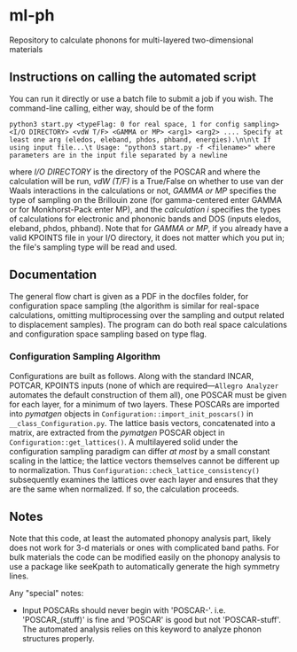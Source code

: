 # ml-ph
Repository to calculate phonons for multi-layered two-dimensional materials

## Instructions on calling the automated script
You can run it directly or use a batch file to submit a job if you wish. The command-line calling, either way, should be of the form
```
python3 start.py <typeFlag: 0 for real space, 1 for config sampling> <I/O DIRECTORY> <vdW T/F> <GAMMA or MP> <arg1> <arg2> .... Specify at least one arg (eledos, eleband, phdos, phband, energies).\n\n\t If using input file...\t Usage: "python3 start.py -f <filename>" where parameters are in the input file separated by a newline
```
where _I/O DIRECTORY_ is the directory of the POSCAR and where the calculation will be run, _vdW (T/F)_ is a True/False on whether to use van der Waals interactions in the calculations or not, *GAMMA or MP* specifies the type of sampling on the Brillouin zone (for gamma-centered enter GAMMA or for Monkhorst-Pack enter MP), and the _calculation i_ specifies the types of calculations for electronic and phononic bands and DOS (inputs eledos, eleband, phdos, phband). Note that for _GAMMA or MP_, if you already have a valid KPOINTS file in your I/O directory, it does not matter which you put in; the file's sampling type will be read and used.

## Documentation
The general flow chart is given as a PDF in the docfiles folder, for configuration space sampling (the algorithm is similar for real-space calculations, omitting multiprocessing over the sampling and output related to displacement samples). The program can do both real space calculations and configuration space sampling based on type flag.

### Configuration Sampling Algorithm
Configurations are built as follows. Along with the standard INCAR, POTCAR, KPOINTS inputs (none of which are required—`Allegro Analyzer` automates the default construction of them all), one POSCAR must be given for each layer, for a minimum of two layers. These POSCARs are imported into _pymatgen_ objects in `Configuration::import_init_poscars()` in `__class_Configuration.py`. The lattice basis vectors, concatenated into a matrix, are extracted from the _pymatgen_ POSCAR object in `Configuration::get_lattices()`. A multilayered solid under the configuration sampling paradigm can differ _at most_ by a small constant scaling in the lattice; the lattice vectors themselves cannot be different up to normalization. Thus `Configuration::check_lattice_consistency()` subsequently examines the lattices over each layer and ensures that they are the same when normalized. If so, the calculation proceeds.


## Notes
Note that this code, at least the automated phonopy analysis part, likely does not work for 3-d materials or ones with  complicated band paths. For bulk materials the code can be modified easily on the phonopy analysis to use a package like seeKpath to automatically generate the high symmetry lines.

Any "special" notes:
* Input POSCARs should never begin with 'POSCAR-'. i.e. 'POSCAR_(stuff)' is fine and 'POSCAR' is good but not 'POSCAR-stuff'. The automated analysis relies on this keyword to analyze phonon structures properly.
